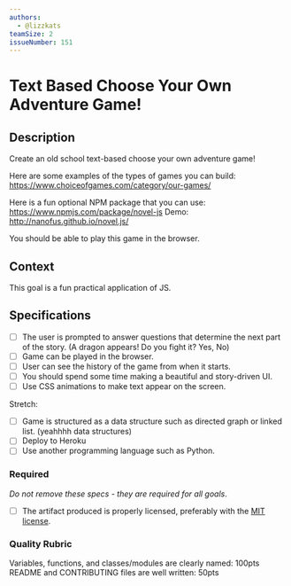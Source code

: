 ```yaml
---
authors:
  - @lizzkats
teamSize: 2
issueNumber: 151
---
```


# Text Based Choose Your Own Adventure Game!

## Description

Create an old school text-based choose your own adventure game! 

Here are some examples of the types of games you can build: https://www.choiceofgames.com/category/our-games/

Here is a fun optional NPM package that you can use: https://www.npmjs.com/package/novel-js
Demo: http://nanofus.github.io/novel.js/

You should be able to play this game in the browser.  



## Context

This goal is a fun practical application of JS. 

## Specifications

- [ ] The user is prompted to answer questions that determine the next part of the story. (A dragon appears! Do you fight it? Yes, No)
- [ ] Game can be played in the browser.
- [ ] User can see the history of the game from when it starts.
- [ ] You should spend some time making a beautiful and story-driven UI.
- [ ] Use CSS animations to make text appear on the screen.

Stretch:
- [ ] Game is structured as a data structure such as directed graph or linked list. (yeahhhh data structures)
- [ ] Deploy to Heroku
- [ ] Use another programming language such as Python.

### Required

_Do not remove these specs - they are required for all goals_.

- [ ] The artifact produced is properly licensed, preferably with the [MIT license][mit-license].

### Quality Rubric

Variables, functions, and classes/modules are clearly named: 100pts
README and CONTRIBUTING files are well written: 50pts






[mit-license]: https://opensource.org/licenses/MIT
